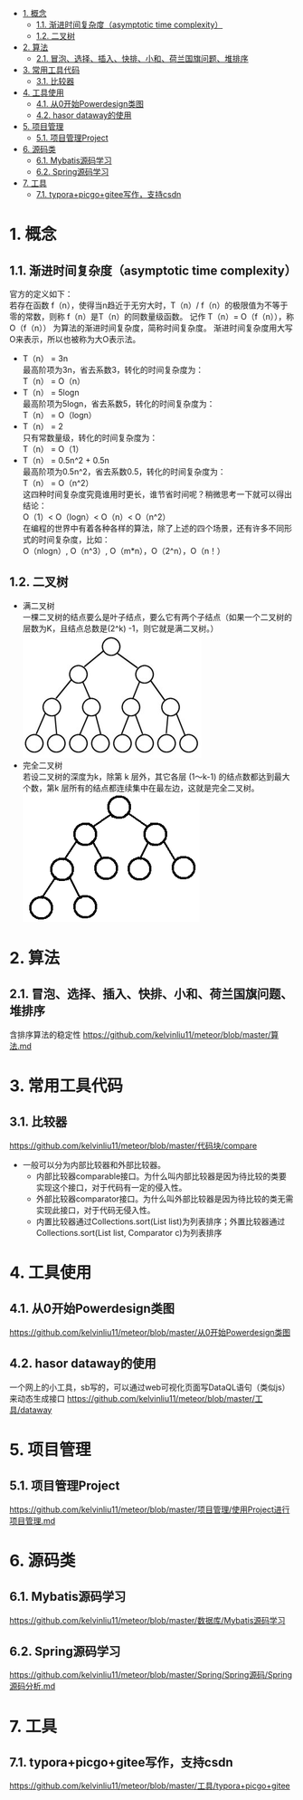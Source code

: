 <!-- TOC -->

- [1. 概念](#1-概念)
    - [1.1. 渐进时间复杂度（asymptotic time complexity）](#11-渐进时间复杂度asymptotic-time-complexity)
    - [1.2. 二叉树](#12-二叉树)
- [2. 算法](#2-算法)
    - [2.1. 冒泡、选择、插入、快排、小和、荷兰国旗问题、堆排序](#21-冒泡选择插入快排小和荷兰国旗问题堆排序)
- [3. 常用工具代码](#3-常用工具代码)
    - [3.1. 比较器](#31-比较器)
- [4. 工具使用](#4-工具使用)
    - [4.1. 从0开始Powerdesign类图](#41-从0开始powerdesign类图)
    - [4.2. hasor dataway的使用](#42-hasor-dataway的使用)
- [5. 项目管理](#5-项目管理)
    - [5.1. 项目管理Project](#51-项目管理project)
- [6. 源码类](#6-源码类)
    - [6.1. Mybatis源码学习](#61-mybatis源码学习)
    - [6.2. Spring源码学习](#62-spring源码学习)
- [7. 工具](#7-工具)
    - [7.1. typora+picgo+gitee写作，支持csdn](#71-typorapicgogitee写作支持csdn)

<!-- /TOC -->


# 1. 概念

## 1.1. 渐进时间复杂度（asymptotic time complexity）
官方的定义如下：  
若存在函数 f（n），使得当n趋近于无穷大时，T（n）/ f（n）的极限值为不等于零的常数，则称 f（n）是T（n）的同数量级函数。
记作 T（n）= O（f（n）），称O（f（n）） 为算法的渐进时间复杂度，简称时间复杂度。
渐进时间复杂度用大写O来表示，所以也被称为大O表示法。  

* T（n） = 3n   
最高阶项为3n，省去系数3，转化的时间复杂度为：  
T（n） =  O（n）
* T（n） = 5logn   
最高阶项为5logn，省去系数5，转化的时间复杂度为：  
T（n） =  O（logn）
* T（n） = 2  
只有常数量级，转化的时间复杂度为：  
T（n） =  O（1）
* T（n） = 0.5n^2 + 0.5n  
最高阶项为0.5n^2，省去系数0.5，转化的时间复杂度为：    
T（n） =  O（n^2）  
这四种时间复杂度究竟谁用时更长，谁节省时间呢？稍微思考一下就可以得出结论：  
O（1）< O（logn）< O（n）< O（n^2）  
在编程的世界中有着各种各样的算法，除了上述的四个场景，还有许多不同形式的时间复杂度，比如：  
O（nlogn）, O（n^3）, O（m*n），O（2^n），O（n！）  
## 1.2. 二叉树
* 满二叉树  
一棵二叉树的结点要么是叶子结点，要么它有两个子结点（如果一个二叉树的层数为K，且结点总数是(2^k) -1，则它就是满二叉树。）   
![](.readme_images/满二叉树.png)
* 完全二叉树  
若设二叉树的深度为k，除第 k 层外，其它各层 (1～k-1) 的结点数都达到最大个数，第k 层所有的结点都连续集中在最左边，这就是完全二叉树。  
![](.readme_images/完全二叉树.png)


# 2. 算法
## 2.1. 冒泡、选择、插入、快排、小和、荷兰国旗问题、堆排序
含排序算法的稳定性
https://github.com/kelvinliu11/meteor/blob/master/算法.md

# 3. 常用工具代码
## 3.1. 比较器
https://github.com/kelvinliu11/meteor/blob/master/代码块/compare
* 一般可以分为内部比较器和外部比较器。
    * 内部比较器comparable接口。为什么叫内部比较器是因为待比较的类要实现这个接口，对于代码有一定的侵入性。
    * 外部比较器comparator接口。为什么叫外部比较器是因为待比较的类无需实现此接口，对于代码无侵入性。
    * 内置比较器通过Collections.sort(List list)为列表排序；外置比较器通过Collections.sort(List list, Comparator c)为列表排序

# 4. 工具使用
## 4.1. 从0开始Powerdesign类图
https://github.com/kelvinliu11/meteor/blob/master/从0开始Powerdesign类图
## 4.2. hasor dataway的使用
一个网上的小工具，sb写的，可以通过web可视化页面写DataQL语句（类似js）来动态生成接口
https://github.com/kelvinliu11/meteor/blob/master/工具/dataway

# 5. 项目管理
## 5.1. 项目管理Project
https://github.com/kelvinliu11/meteor/blob/master/项目管理/使用Project进行项目管理.md

# 6. 源码类
## 6.1. Mybatis源码学习
https://github.com/kelvinliu11/meteor/blob/master/数据库/Mybatis源码学习
## 6.2. Spring源码学习
https://github.com/kelvinliu11/meteor/blob/master/Spring/Spring源码/Spring源码分析.md

# 7. 工具
## 7.1. typora+picgo+gitee写作，支持csdn
https://github.com/kelvinliu11/meteor/blob/master/工具/typora+picgo+gitee